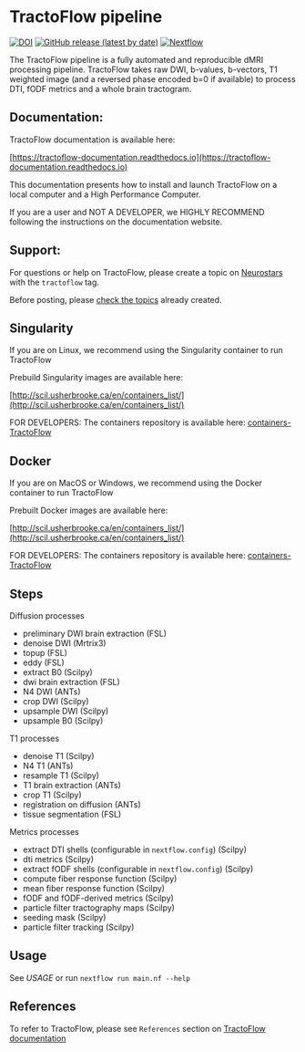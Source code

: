 TractoFlow pipeline
===================
[![DOI](https://img.shields.io/badge/DOI-10.1016%2Fj.neuroimage.2020.116889-blue)](https://doi.org/10.1016/j.neuroimage.2020.116889)
[![GitHub release (latest by date)](https://img.shields.io/github/v/release/scilus/tractoflow)](https://github.com/scilus/tractoflow/releases)
[![Nextflow](https://img.shields.io/badge/nextflow-19.04.0-brightgreen.svg)](https://www.nextflow.io/)

The TractoFlow pipeline is a fully automated and reproducible dMRI processing pipeline.
TractoFlow takes raw DWI, b-values, b-vectors, T1 weighted image (and a reversed
phase encoded b=0 if available) to process DTI, fODF metrics and a whole brain tractogram.

Documentation:
--------------

TractoFlow documentation is available here:

[https://tractoflow-documentation.readthedocs.io](https://tractoflow-documentation.readthedocs.io)

This documentation presents how to install and launch TractoFlow on a local computer and a High Performance Computer.

If you are a user and NOT A DEVELOPER, we HIGHLY RECOMMEND following the instructions on the documentation website.


Support:
--------

For questions or help on TractoFlow, please create a topic on [Neurostars](https://neurostars.org) with the `tractoflow` tag.

Before posting, please [check the topics](https://neurostars.org/tags/tractoflow) already created.


Singularity
-----------
If you are on Linux, we recommend using the Singularity container to run TractoFlow

Prebuild Singularity images are available here:

[http://scil.usherbrooke.ca/en/containers_list/](http://scil.usherbrooke.ca/en/containers_list/)

FOR DEVELOPERS: The containers repository is available here:
[containers-TractoFlow](https://github.com/scilus/containers-tractoflow)

Docker
------
If you are on MacOS or Windows, we recommend using the Docker container to run TractoFlow

Prebuilt Docker images are available here:

[http://scil.usherbrooke.ca/en/containers_list/](http://scil.usherbrooke.ca/en/containers_list/)

FOR DEVELOPERS: The containers repository is available here:
[containers-TractoFlow](https://github.com/scilus/containers-tractoflow)

Steps
-----

Diffusion processes
- preliminary DWI brain extraction (FSL)
- denoise DWI (Mrtrix3)
- topup (FSL)
- eddy (FSL)
- extract B0 (Scilpy)
- dwi brain extraction (FSL)
- N4 DWI (ANTs)
- crop DWI (Scilpy)
- upsample DWI (Scilpy)
- upsample B0 (Scilpy)

T1 processes
- denoise T1 (Scilpy)
- N4 T1 (ANTs)
- resample T1 (Scilpy)
- T1 brain extraction (ANTs)
- crop T1 (Scilpy)
- registration on diffusion (ANTs)
- tissue segmentation (FSL)

Metrics processes
- extract DTI shells (configurable in `nextflow.config`) (Scilpy)
- dti metrics (Scilpy)
- extract fODF shells (configurable in `nextflow.config`) (Scilpy)
- compute fiber response function (Scilpy)
- mean fiber response function (Scilpy)
- fODF and fODF-derived metrics (Scilpy)
- particle filter tractography maps (Scilpy)
- seeding mask (Scilpy)
- particle filter tracking (Scilpy)

Usage
-----

See *USAGE* or run `nextflow run main.nf --help`

References
----------

To refer to TractoFlow, please see `References` section on [TractoFlow documentation](https://tractoflow-documentation.readthedocs.io/en/latest/reference/references.html)
